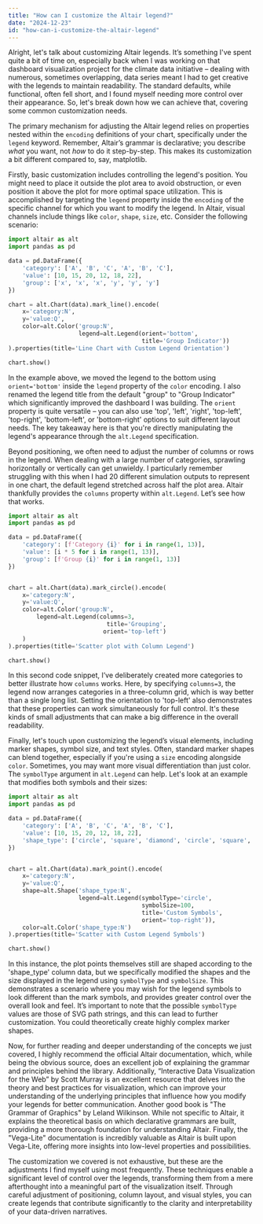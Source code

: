 ```yaml
---
title: "How can I customize the Altair legend?"
date: "2024-12-23"
id: "how-can-i-customize-the-altair-legend"
---
```


Alright, let's talk about customizing Altair legends. It’s something I've spent quite a bit of time on, especially back when I was working on that dashboard visualization project for the climate data initiative – dealing with numerous, sometimes overlapping, data series meant I had to get creative with the legends to maintain readability. The standard defaults, while functional, often fell short, and I found myself needing more control over their appearance. So, let's break down how we can achieve that, covering some common customization needs.

The primary mechanism for adjusting the Altair legend relies on properties nested within the `encoding` definitions of your chart, specifically under the `legend` keyword. Remember, Altair’s grammar is declarative; you describe *what* you want, not *how* to do it step-by-step. This makes its customization a bit different compared to, say, matplotlib.

Firstly, basic customization includes controlling the legend's position. You might need to place it outside the plot area to avoid obstruction, or even position it above the plot for more optimal space utilization. This is accomplished by targeting the `legend` property inside the `encoding` of the specific channel for which you want to modify the legend. In Altair, visual channels include things like `color`, `shape`, `size`, etc. Consider the following scenario:

```python
import altair as alt
import pandas as pd

data = pd.DataFrame({
    'category': ['A', 'B', 'C', 'A', 'B', 'C'],
    'value': [10, 15, 20, 12, 18, 22],
    'group': ['x', 'x', 'x', 'y', 'y', 'y']
})

chart = alt.Chart(data).mark_line().encode(
    x='category:N',
    y='value:Q',
    color=alt.Color('group:N',
                    legend=alt.Legend(orient='bottom',
                                      title='Group Indicator'))
).properties(title='Line Chart with Custom Legend Orientation')

chart.show()
```

In the example above, we moved the legend to the bottom using `orient='bottom'` inside the `legend` property of the `color` encoding. I also renamed the legend title from the default "group" to "Group Indicator" which significantly improved the dashboard I was building. The `orient` property is quite versatile – you can also use 'top', 'left', 'right', 'top-left', 'top-right', 'bottom-left', or 'bottom-right' options to suit different layout needs. The key takeaway here is that you're directly manipulating the legend's appearance through the `alt.Legend` specification.

Beyond positioning, we often need to adjust the number of columns or rows in the legend. When dealing with a large number of categories, sprawling horizontally or vertically can get unwieldy. I particularly remember struggling with this when I had 20 different simulation outputs to represent in one chart, the default legend stretched across half the plot area. Altair thankfully provides the `columns` property within `alt.Legend`. Let’s see how that works.

```python
import altair as alt
import pandas as pd

data = pd.DataFrame({
    'category': [f'Category {i}' for i in range(1, 13)],
    'value': [i * 5 for i in range(1, 13)],
    'group': [f'Group {i}' for i in range(1, 13)]
})


chart = alt.Chart(data).mark_circle().encode(
    x='category:N',
    y='value:Q',
    color=alt.Color('group:N',
        legend=alt.Legend(columns=3,
                            title='Grouping',
                           orient='top-left')
    )
).properties(title='Scatter plot with Column Legend')

chart.show()
```

In this second code snippet, I’ve deliberately created more categories to better illustrate how `columns` works. Here, by specifying `columns=3`, the legend now arranges categories in a three-column grid, which is way better than a single long list. Setting the orientation to 'top-left' also demonstrates that these properties can work simultaneously for full control. It's these kinds of small adjustments that can make a big difference in the overall readability.

Finally, let's touch upon customizing the legend’s visual elements, including marker shapes, symbol size, and text styles. Often, standard marker shapes can blend together, especially if you're using a `size` encoding alongside `color`. Sometimes, you may want more visual differentiation than just color. The `symbolType` argument in `alt.Legend` can help. Let's look at an example that modifies both symbols and their sizes:

```python
import altair as alt
import pandas as pd

data = pd.DataFrame({
    'category': ['A', 'B', 'C', 'A', 'B', 'C'],
    'value': [10, 15, 20, 12, 18, 22],
    'shape_type': ['circle', 'square', 'diamond', 'circle', 'square', 'diamond']
})


chart = alt.Chart(data).mark_point().encode(
    x='category:N',
    y='value:Q',
    shape=alt.Shape('shape_type:N',
                    legend=alt.Legend(symbolType='circle',
                                      symbolSize=100,
                                      title='Custom Symbols',
                                      orient='top-right')),
    color=alt.Color('shape_type:N')
).properties(title='Scatter with Custom Legend Symbols')

chart.show()
```

In this instance, the plot points themselves still are shaped according to the 'shape_type' column data, but we specifically modified the shapes and the size displayed in the legend using `symbolType` and `symbolSize`. This demonstrates a scenario where you may wish for the legend symbols to look different than the mark symbols, and provides greater control over the overall look and feel. It’s important to note that the possible `symbolType` values are those of SVG path strings, and this can lead to further customization. You could theoretically create highly complex marker shapes.

Now, for further reading and deeper understanding of the concepts we just covered, I highly recommend the official Altair documentation, which, while being the obvious source, does an excellent job of explaining the grammar and principles behind the library. Additionally, “Interactive Data Visualization for the Web” by Scott Murray is an excellent resource that delves into the theory and best practices for visualization, which can improve your understanding of the underlying principles that influence how you modify your legends for better communication. Another good book is "The Grammar of Graphics" by Leland Wilkinson. While not specific to Altair, it explains the theoretical basis on which declarative grammars are built, providing a more thorough foundation for understanding Altair. Finally, the "Vega-Lite" documentation is incredibly valuable as Altair is built upon Vega-Lite, offering more insights into low-level properties and possibilities.

The customization we covered is not exhaustive, but these are the adjustments I find myself using most frequently. These techniques enable a significant level of control over the legends, transforming them from a mere afterthought into a meaningful part of the visualization itself. Through careful adjustment of positioning, column layout, and visual styles, you can create legends that contribute significantly to the clarity and interpretability of your data-driven narratives.
